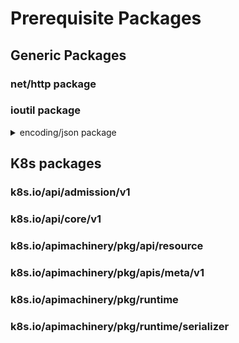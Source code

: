 # Prerequisite Packages 
## Generic Packages
### net/http package 
### ioutil package

<details>
  <summary>encoding/json package</summary>
  
 In Go, marshaling and unmarshaling refer to the process of converting Go data structures to and from JSON format. The encoding/json package in the standard library provides functions for these operations.
 #### JSON Marshaling (Struct to JSON):
 ```golang
package main

import (
	"encoding/json"
	"fmt"
)

// Define a sample struct
type Person struct {
	Name  string `json:"name"`
	Age   int    `json:"age"`
	City  string `json:"city"`
	Email string `json:"email,omitempty"` // "omitempty" option skips the field if it's empty
}

func main() {
	// Create an instance of the struct
	person := Person{
		Name:  "John Doe",
		Age:   30,
		City:  "New York",
		Email: "john@example.com",
	}

	// Marshal the struct to JSON
	jsonData, err := json.Marshal(person)
	if err != nil {
		fmt.Println("Error marshaling JSON:", err)
		return
	}

	// Print the JSON data
	fmt.Println("JSON representation:")
	fmt.Println(string(jsonData))
}
```
#### JSON Unmarshaling (JSON to Struct):

```golang
package main

import (
	"encoding/json"
	"fmt"
)

// Define a sample struct
type Person struct {
	Name  string `json:"name"`
	Age   int    `json:"age"`
	City  string `json:"city"`
	Email string `json:"email,omitempty"`
}

func main() {
	// JSON data as a byte slice
	jsonData := []byte(`{"name":"Alice","age":25,"city":"San Francisco","email":"alice@example.com"}`)

	// Create an instance of the struct
	var person Person

	// Unmarshal JSON data to the struct
	err := json.Unmarshal(jsonData, &person)
	if err != nil {
		fmt.Println("Error unmarshaling JSON:", err)
		return
	}

	// Print the struct
	fmt.Println("Unmarshaled struct:")
	fmt.Printf("%+v\n", person)
}
```  
</details>



## K8s packages
### k8s.io/api/admission/v1
### k8s.io/api/core/v1
### k8s.io/apimachinery/pkg/api/resource
### k8s.io/apimachinery/pkg/apis/meta/v1
### k8s.io/apimachinery/pkg/runtime
### k8s.io/apimachinery/pkg/runtime/serializer
